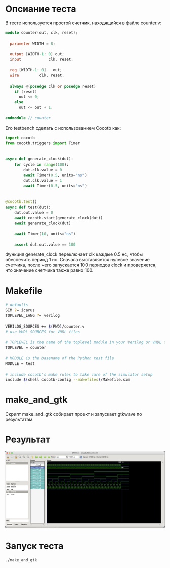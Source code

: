 # Опсиание теста
В тесте используется простой счетчик, находящийся в файле counter.v:
```verilog
module counter(out, clk, reset);

  parameter WIDTH = 8;

  output [WIDTH-1: 0] out;
  input 	       clk, reset;

  reg [WIDTH-1: 0]   out;
  wire 	       clk, reset;

  always @(posedge clk or posedge reset)
    if (reset)
      out <= 0;
    else
      out <= out + 1;

endmodule // counter
```

Его testbench сделать с использованием Cocotb как:
```python
import cocotb
from cocotb.triggers import Timer


async def generate_clock(dut):
    for cycle in range(100):
        dut.clk.value = 0
        await Timer(0.5, units="ns")
        dut.clk.value = 1
        await Timer(0.5, units="ns")


@cocotb.test()
async def test(dut):
    dut.out.value = 0
    await cocotb.start(generate_clock(dut))
    await generate_clock(dut)

    await Timer(10, units="ns")

    assert dut.out.value == 100
```

Функция generate_clock переключает clk каждые 0.5 нс, чтобы обеспечить период 1 нс. Сначала выставляется нулевое значение счетчика, после чего запускается 100 периодов clock и проверяется, что значение счетчика также равно 100.

# Makefile
```bash
# defaults
SIM ?= icarus
TOPLEVEL_LANG ?= verilog

VERILOG_SOURCES += $(PWD)/counter.v
# use VHDL_SOURCES for VHDL files

# TOPLEVEL is the name of the toplevel module in your Verilog or VHDL file
TOPLEVEL = counter

# MODULE is the basename of the Python test file
MODULE = test

# include cocotb's make rules to take care of the simulator setup
include $(shell cocotb-config --makefiles)/Makefile.sim
```

# make_and_gtk
Скрипт make_and_gtk собирает проект и запускает gtkwave по результатам.

# Результат
![](result.png)

# Запуск теста
```bash
./make_and_gtk
```
